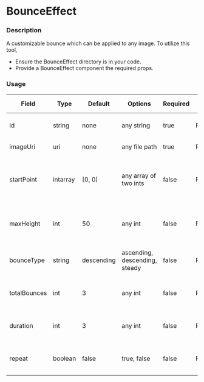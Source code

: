 # BounceEffect

### Description
A customizable bounce which can be applied to any image.
To utilize this tool,
 - Ensure the BounceEffect directory is in your code.
 - Provide a BounceEffect component the required props.

### Usage
| Field | Type | Default | Options | Required | Access Permission | Description |
| ----------- | ----------- | ----------- | ----------- | ----------- | ----------- | ----------- |
| id | string | none | any string | true | READ_WRITE | The id of the component. |
| imageUri | uri | none | any file path | true | READ_WRITE | The image path. |
| startPoint | intarray | [0, 0] | any array of two ints | false | READ_WRITE | The translation point at which the image will begin. |
| maxHeight | int | 50 | any int | false | READ_WRITE | The maximum height a bounce will reach |
| bounceType | string | descending | ascending, descending, steady | false | READ_WRITE | The type of pattern the bounce will follow. |
| totalBounces | int | 3 | any int | false | READ_WRITE | The total number of bounces to occur. |
| duration | int | 3 | any int | false | READ_WRITE | How long the total animation will take. |
| repeat | boolean | false | true, false | false | READ_WRITE | Wether or not the animation will repeat. |
